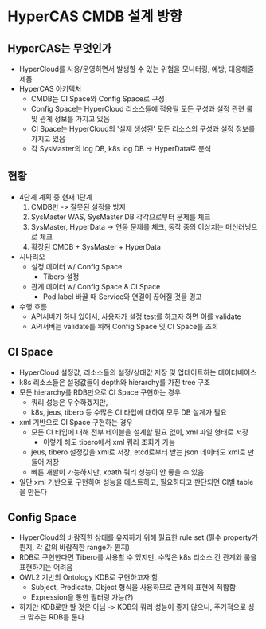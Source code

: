 # HyperCAS CMDB 설계 방향

## HyperCAS는 무엇인가

- HyperCloud를 사용/운영하면서 발생할 수 있는 위험을 모니터링, 예방, 대응해줄 제품
- HyperCAS 아키텍처
  - CMDB는 CI Space와 Config Space로 구성
  - Config Space는 HyperCloud 리소스들에 적용될 모든 구성과 설정 관련 룰 및 관계 정보를 가지고 있음
  - CI Space는 HyperCloud의 '실제 생성된' 모든 리소스의 구성과 설정 정보를 가지고 있음
  - 각 SysMaster의 log DB, k8s log DB -> HyperData로 분석

## 현황

- 4단계 계획 중 현재 1단계
  1. CMDB만 -> 잘못된 설정을 방지
  2. SysMaster WAS, SysMaster DB 각각으로부터 문제를 체크
  3. SysMaster, HyperData -> 연동 문제를 체크, 동작 중의 이상치는 머신러닝으로 체크
  4. 확장된 CMDB + SysMaster + HyperData
- 시나리오
  - 설정 데이터 w/ Config Space
    - Tibero 설정
  - 관계 데이터 w/ Config Space & CI Space
    - Pod label 바꿀 때 Service와 연결이 끊어질 것을 경고
- 수행 흐름
  - API서버가 하나 있어서, 사용자가 설정 test를 하고자 하면 이를 validate
  - API서버는 validate를 위해 Config Space 및 CI Space를 조회

## CI Space

- HyperCloud 설정값, 리소스들의 설정/상태값 저장 및 업데이트하는 데이터베이스
- k8s 리소스들은 설정값들이 depth와 hierarchy를 가진 tree 구조
- 모든 hierarchy를 RDB만으로 CI Space 구현하는 경우
  - 쿼리 성능은 우수하겠지만,
  - k8s, jeus, tibero 등 수많은 CI 타입에 대하여 모두 DB 설계가 필요
- xml 기반으로 CI Space 구현하는 경우
  - 모든 CI 타입에 대해 전부 테이블을 설계할 필요 없이, xml 파일 형태로 저장
    - 이렇게 해도 tibero에서 xml 쿼리 조회가 가능
  - jeus, tibero 설정값을 xml로 저장, etcd로부터 받는 json 데이터도 xml로 만들어 저장
  - 빠른 개발이 가능하지만, xpath 쿼리 성능이 안 좋을 수 있음
- 일단 xml 기반으로 구현하여 성능을 테스트하고, 필요하다고 판단되면 CI별 table을 만든다

## Config Space

- HyperCloud의 바람직한 상태를 유지하기 위해 필요한 rule set (필수 property가 뭔지, 각 값의 바람직한 range가 뭔지)
- RDB로 구현한다면 Tibero를 사용할 수 있지만, 수많은 k8s 리소스 간 관계와 룰을 표현하기는 어려움
- OWL2 기반의 Ontology KDB로 구현하고자 함
  - Subject, Predicate, Object 형식을 사용하므로 관계의 표현에 적합함
  - Expression을 통한 필터링 가능(?)
- 하지만 KDB로만 할 것은 아님 -> KDB의 쿼리 성능이 좋지 않으니, 주기적으로 싱크 맞추는 RDB를 둔다
